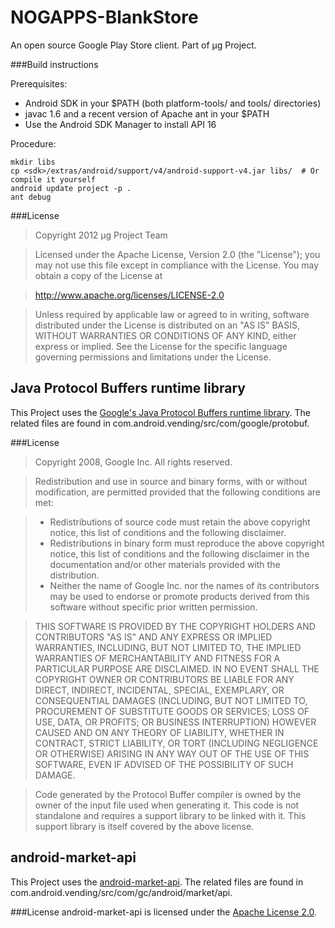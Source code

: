 NOGAPPS-BlankStore
==================

An open source Google Play Store client. Part of μg Project.

###Build instructions

Prerequisites:

* Android SDK in your $PATH (both platform-tools/ and tools/ directories)
* javac 1.6 and a recent version of Apache ant in your $PATH
* Use the Android SDK Manager to install API 16

Procedure:

    mkdir libs
    cp <sdk>/extras/android/support/v4/android-support-v4.jar libs/  # Or compile it yourself
    android update project -p .
    ant debug

###License
> Copyright 2012 μg Project Team

> Licensed under the Apache License, Version 2.0 (the "License");
> you may not use this file except in compliance with the License.
> You may obtain a copy of the License at

> http://www.apache.org/licenses/LICENSE-2.0

> Unless required by applicable law or agreed to in writing, software 
> distributed under the License is distributed on an "AS IS" BASIS,
> WITHOUT WARRANTIES OR CONDITIONS OF ANY KIND, either express or implied.
> See the License for the specific language governing permissions and
> limitations under the License.

Java Protocol Buffers runtime library
-------------------------------------
This Project uses the [Google's Java Protocol Buffers runtime library](http://code.google.com/p/protobuf/). The related files are found 
in com.android.vending/src/com/google/protobuf.

###License
> Copyright 2008, Google Inc.
> All rights reserved.

> Redistribution and use in source and binary forms, with or without
> modification, are permitted provided that the following conditions are
> met:

> * Redistributions of source code must retain the above copyright
>   notice, this list of conditions and the following disclaimer.
> * Redistributions in binary form must reproduce the above
>   copyright notice, this list of conditions and the following disclaimer
>   in the documentation and/or other materials provided with the
>   distribution.
> * Neither the name of Google Inc. nor the names of its
>   contributors may be used to endorse or promote products derived from
>   this software without specific prior written permission.



> THIS SOFTWARE IS PROVIDED BY THE COPYRIGHT HOLDERS AND CONTRIBUTORS
> "AS IS" AND ANY EXPRESS OR IMPLIED WARRANTIES, INCLUDING, BUT NOT
> LIMITED TO, THE IMPLIED WARRANTIES OF MERCHANTABILITY AND FITNESS FOR
> A PARTICULAR PURPOSE ARE DISCLAIMED. IN NO EVENT SHALL THE COPYRIGHT
> OWNER OR CONTRIBUTORS BE LIABLE FOR ANY DIRECT, INDIRECT, INCIDENTAL,
> SPECIAL, EXEMPLARY, OR CONSEQUENTIAL DAMAGES (INCLUDING, BUT NOT
> LIMITED TO, PROCUREMENT OF SUBSTITUTE GOODS OR SERVICES; LOSS OF USE,
> DATA, OR PROFITS; OR BUSINESS INTERRUPTION) HOWEVER CAUSED AND ON ANY
> THEORY OF LIABILITY, WHETHER IN CONTRACT, STRICT LIABILITY, OR TORT
> (INCLUDING NEGLIGENCE OR OTHERWISE) ARISING IN ANY WAY OUT OF THE USE
> OF THIS SOFTWARE, EVEN IF ADVISED OF THE POSSIBILITY OF SUCH DAMAGE.
   
> Code generated by the Protocol Buffer compiler is owned by the owner
> of the input file used when generating it.  This code is not
> standalone and requires a support library to be linked with it.  This
> support library is itself covered by the above license.

android-market-api
------------------
This Project uses the [android-market-api](https://code.google.com/p/android-market-api/). The related files are found 
in com.android.vending/src/com/gc/android/market/api.

###License
android-market-api is licensed under the [Apache License 2.0](http://www.apache.org/licenses/LICENSE-2.0).

